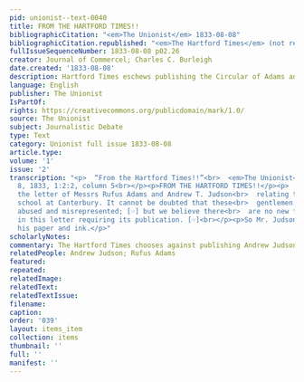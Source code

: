 ```yaml
---
pid: unionist--text-0040
title: FROM THE HARTFORD TIMES!!
bibliographicCitation: "<em>The Unionist</em> 1833-08-08"
bibliographicCitation.republished: "<em>The Hartford Times</em> (not researched)"
fullIssueSequenceNumber: 1833-08-08 p02.26
creator: Journal of Commercel; Charles C. Burleigh
date.created: '1833-08-08'
description: Hartford Times eschews publishing the Circular of Adams and Judson
language: English
publisher: The Unionist
IsPartOf: 
rights: https://creativecommons.org/publicdomain/mark/1.0/
source: The Unionist
subject: Journalistic Debate
type: Text
category: Unionist full issue 1833-08-08
article.type: 
volume: '1'
issue: '2'
transcription: "<p>  “From the Hartford Times!!”<br>  <em>The Unionist</em>  August
  8, 1833, 1:2:2, column 5<br></p><p>FROM THE HARTFORD TIMES!!</p><p>  We have received
  the letter of Messrs Rufus Adams and Andrew T. Judson<br>  relating to the negro
  school at Canterbury. It cannot be doubted that these<br>  gentlemen have been much
  abused and misrepresented; [☞] but we believe there<br>  are no new facts set forth
  in this letter requiring its publication. [☞]<br></p><p>So Mr. Judson has wasted
  his paper and ink.</p>"
scholarlyNotes: 
commentary: The Hartford Times chooses against publishing Andrew Judson's circular.
relatedPeople: Andrew Judson; Rufus Adams
featured: 
repeated: 
relatedImage: 
relatedText: 
relatedTextIssue: 
filename: 
caption: 
order: '039'
layout: items_item
collection: items
thumbnail: ''
full: ''
manifest: ''
---
```


